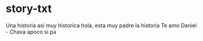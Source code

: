 # story-txt
Una historia asi muy historica
hola, esta muy padre la historia
Te amo Daniel - Chava
apoco si pa
